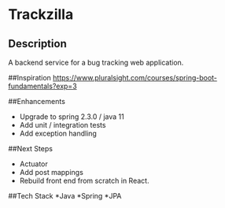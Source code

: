 # Trackzilla

## Description
A backend service for a bug tracking web application.


##Inspiration
https://www.pluralsight.com/courses/spring-boot-fundamentals?exp=3

##Enhancements
* Upgrade to spring 2.3.0 / java 11
* Add unit / integration tests
* Add exception handling

##Next Steps
* Actuator
* Add post mappings
* Rebuild front end from scratch in React.

##Tech Stack
*Java
*Spring
*JPA